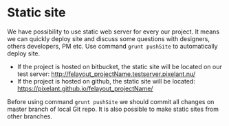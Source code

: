 # Static site

We have possibility to use static web server for every our project. It means we can quickly deploy site and discuss some questions with designers, others developers, PM etc. 
Use command ```grunt pushSite``` to automatically deploy site.

* If the project is hosted on bitbucket, the static site will be located on our test server:
http://felayout_projectName.testserver.pixelant.nu/
* If the project is hosted on github, the static site will be located:
https://pixelant.github.io/felayout_projectName/

Before using command ```grunt pushSite``` we should commit all changes on master branch of local Git repo. It is also possible to make static sites from other branches.
